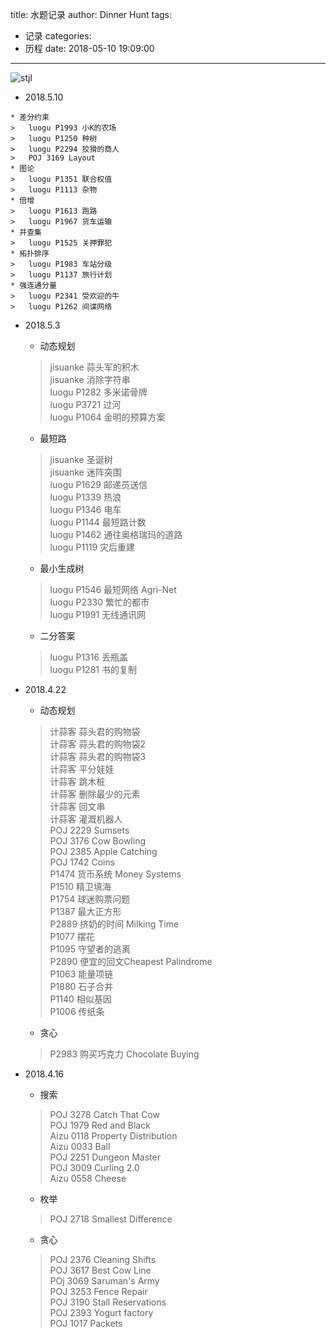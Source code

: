 title: 水题记录
author: Dinner Hunt
tags:
  - 记录
categories:
  - 历程
date: 2018-05-10 19:09:00
---
![stjl](http://p8jvcluod.bkt.clouddn.com/stjl.jpg)
    
 *  2018.5.10
   <!--more-->
	* 差分约束  
	>	luogu P1993 小K的农场  
	>	luogu P1250 种树  
	>	luogu P2294 狡猾的商人  
	>	POJ 3169 Layout 
	* 图论  
	>	luogu P1351 联合权值  
	>	luogu P1113 杂物  
	* 倍增  
	>	luogu P1613 跑路  
	>	luogu P1967 货车运输
	* 并查集  
	>	luogu P1525 关押罪犯  
	* 拓扑排序   
 	>	luogu P1983 车站分级   
	>	luogu P1137 旅行计划  
	* 强连通分量  
	>	luogu P2341 受欢迎的牛  
	>	luogu P1262 间谍网络  

 *  2018.5.3
	* 动态规划  
	>	jisuanke 蒜头军的积木   
	>	jisuanke 消除字符串     
	>	luogu P1282 多米诺骨牌    
	>	luogu P3721 过河    
	>	luogu P1064 金明的预算方案 
	* 最短路  
	>	jisuanke 圣诞树  
	>	jisuanke 迷阵突围  
	>	luogu P1629 邮递员送信  
	>	luogu P1339 热浪  
	>	luogu P1346 电车  
	>	luogu P1144 最短路计数  
	>	luogu P1462 通往奥格瑞玛的道路  
	>	luogu P1119 灾后重建
	* 最小生成树
	>	luogu P1546 最短网络 Agri-Net  
	>	luogu P2330 繁忙的都市  
	>	luogu P1991 无线通讯网  
    
	* 二分答案  
	>	luogu P1316 丢瓶盖  
	>	luogu P1281 书的复制  
    
 *  2018.4.22  
 
	* 动态规划 
	>	计蒜客 蒜头君的购物袋    
	>	计蒜客 蒜头君的购物袋2  
	>	计蒜客 蒜头君的购物袋3  
	> 计蒜客 平分娃娃  
	>	计蒜客 跳木桩  
	>	计蒜客 删除最少的元素  
	>	计蒜客 回文串  
	>	计蒜客 灌溉机器人  
	>	POJ 2229	Sumsets  
	>	POJ 3176	Cow Bowling  
	>	POJ 2385    Apple Catching  
	> POJ 1742	Coins  
	> P1474 货币系统 Money Systems  
	> P1510 精卫填海  
	> P1754 球迷购票问题   
	> P1387 最大正方形  
	> P2889 挤奶的时间 Milking Time  
	> P1077 摆花  
	> P1095 守望者的逃离  
	>	P2890 便宜的回文Cheapest Palindrome  
	>	P1063 能量项链  
	>	P1880 石子合并  
	>	P1140 相似基因  
	>	P1006 传纸条 
    
	* 贪心  
	>	P2983 购买巧克力 Chocolate Buying  
    
 *  2018.4.16
 
	* 搜索    
	>	POJ 3278	Catch That Cow	  
	>	POJ 1979 	Red and Black  
	>	Aizu 0118 	Property Distribution  
	>	Aizu 0033	Ball   
	>	POJ 2251	Dungeon Master  
	>	POJ 3009	Curling 2.0  
	>	Aizu 0558	Cheese
	* 枚举
	>	POJ 2718	Smallest Difference 
    
	* 贪心  
	>	POJ 2376	Cleaning Shifts  
	>	POJ 3617	Best Cow Line  
	>	POj 3069	Saruman's Army  
	>	POJ 3253	Fence Repair  
	>	POJ 3190	Stall Reservations   
	>	POJ 2393	Yogurt factory  
	>	POJ 1017	Packets